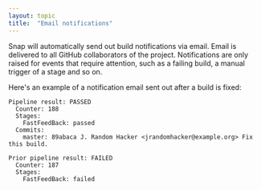 ```yaml
---
layout: topic
title:  "Email notifications"
---
```


Snap will automatically send out build notifications via email. Email is delivered to all GitHub collaborators of the project.
Notifications are only raised for events that require attention, such as a failing build, a manual trigger of a stage and so on.


Here's an example of a notification email sent out after a build is fixed:

```
Pipeline result: PASSED
  Counter: 188
  Stages:
    FastFeedBack: passed
  Commits:
    master: 89abaca J. Random Hacker <jrandomhacker@example.org> Fix this build.

Prior pipeline result: FAILED
  Counter: 187
  Stages:
    FastFeedBack: failed
```
